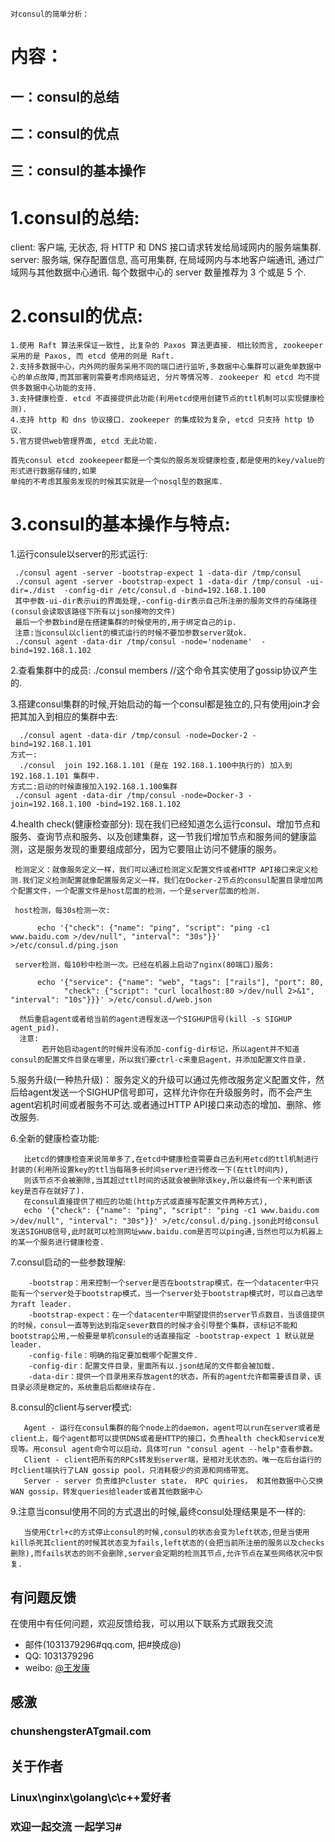`` 对consul的简单分析：
``

# 内容： 

## 一：consul的总结

## 二：consul的优点

## 三：consul的基本操作





1.consul的总结:
====

client: 客户端, 无状态, 将 HTTP 和 DNS 接口请求转发给局域网内的服务端集群.
server: 服务端, 保存配置信息, 高可用集群, 在局域网内与本地客户端通讯, 通过广域网与其他数据中心通讯. 每个数据中心的 server 数量推荐为 3 个或是 5 个.


2.consul的优点:
====
    1.使用 Raft 算法来保证一致性, 比复杂的 Paxos 算法更直接. 相比较而言, zookeeper 采用的是 Paxos, 而 etcd 使用的则是 Raft.
    2.支持多数据中心，内外网的服务采用不同的端口进行监听,多数据中心集群可以避免单数据中心的单点故障,而其部署则需要考虑网络延迟, 分片等情况等. zookeeper 和 etcd 均不提供多数据中心功能的支持.
    3.支持健康检查. etcd 不直接提供此功能(利用etcd使用创建节点的ttl机制可以实现健康检测).
    4.支持 http 和 dns 协议接口. zookeeper 的集成较为复杂, etcd 只支持 http 协议.
    5.官方提供web管理界面, etcd 无此功能. 

    首先consul etcd zookeepeer都是一个类似的服务发现健康检查,都是使用的key/value的形式进行数据存储的,如果
    单纯的不考虑其服务发现的时候其实就是一个nosql型的数据库.
   

3.consul的基本操作与特点:
====
  
   1.运行consule以server的形式运行:

     ./consul agent -server -bootstrap-expect 1 -data-dir /tmp/consul  
     ./consul agent -server -bootstrap-expect 1 -data-dir /tmp/consul -ui-dir=./dist  -config-dir /etc/consul.d -bind=192.168.1.100
     其中参数-ui-dir表示ui的界面处理,-config-dir表示自己所注册的服务文件的存储路径(consul会读取该路径下所有以json接吻的文件)
     最后一个参数bind是在搭建集群的时候使用的,用于绑定自己的ip.
     注意:当consul以client的模式运行的时候不要加参数server就ok.
     ./consul agent -data-dir /tmp/consul -node='nodename'  -bind=192.168.1.102

   2.查看集群中的成员:
     ./consul members   //这个命令其实使用了gossip协议产生的.
     
   3.搭建consul集群的时候,开始启动的每一个consul都是独立的,只有使用join才会把其加入到相应的集群中去:    
      

      ./consul agent -data-dir /tmp/consul -node=Docker-2 -bind=192.168.1.101       
    方式一: 
      ./consul  join 192.168.1.101 (是在 192.168.1.100中执行的) 加入到 192.168.1.101 集群中.     
    方式二:启动的时候直接加入192.168.1.100集群      
     ./consul agent -data-dir /tmp/consul -node=Docker-3 -join=192.168.1.100 -bind=192.168.1.102

   4.health check(健康检查部分):
     现在我们已经知道怎么运行consul、增加节点和服务、查询节点和服务、以及创建集群，这一节我们增加节点和服务间的健康监测，这是服务发现的重要组成部分，因为它要阻止访问不健康的服务。 

     检测定义：就像服务定义一样，我们可以通过检测定义配置文件或者HTTP API接口来定义检测.我们定义检测配置就像配置服务定义一样，我们在Docker-2节点的consul配置目录增加两个配置文件，一个配置文件是host层面的检测，一个是server层面的检测.

     host检测，每30s检测一次:

          echo '{"check": {"name": "ping", "script": "ping -c1 www.baidu.com >/dev/null", "interval": "30s"}}' >/etc/consul.d/ping.json

     server检测，每10秒中检测一次。已经在机器上启动了nginx(80端口)服务:

          echo '{"service": {"name": "web", "tags": ["rails"], "port": 80,
                "check": {"script": "curl localhost:80 >/dev/null 2>&1", "interval": "10s"}}}' >/etc/consul.d/web.json

      然后重启agent或者给当前的agent进程发送一个SIGHUP信号(kill -s SIGHUP agent_pid).
      注意:
           若开始启动agent的时候并没有添加-config-dir标记，所以agent并不知道consul的配置文件目录在哪里，所以我们要ctrl-c来重启agent，并添加配置文件目录.
   5.服务升级(一种热升级)：
       服务定义的升级可以通过先修改服务定义配置文件，然后给agent发送一个SIGHUP信号即可，这样允许你在升级服务时，而不会产生agent宕机时间或者服务不可达.或者通过HTTP API接口来动态的增加、删除、修改服务.

   6.全新的健康检查功能:   
   
       比etcd的健康检查来说简单多了,在etcd中健康检查需要自己去利用etcd的ttl机制进行封装的(利用所设置key的ttl当每隔多长时间server进行修改一下(在ttl时间内),      
       则该节点不会被删除,当其超过ttl时间的话就会被删除该key,所以最终有一个来判断该key是否存在就好了).         
       在consul直接提供了相应的功能(http方式或直接写配置文件两种方式),            
       echo '{"check": {"name": "ping", "script": "ping -c1 www.baidu.com >/dev/null", "interval": "30s"}}' >/etc/consul.d/ping.json此时给consul发送SIGHUB信号,此时就可以检测网址www.baidu.com是否可以ping通,当然也可以为机器上的某一个服务进行健康检查.
    
   7.consul启动的一些参数理解:

        -bootstrap：用来控制一个server是否在bootstrap模式，在一个datacenter中只能有一个server处于bootstrap模式，当一个server处于bootstrap模式时，可以自己选举为raft leader.
        -bootstrap-expect：在一个datacenter中期望提供的server节点数目，当该值提供的时候，consul一直等到达到指定sever数目的时候才会引导整个集群，该标记不能和bootstrap公用,一般要是单机consule的话直接指定 -bootstrap-expect 1 默认就是leader.
        -config-file：明确的指定要加载哪个配置文件.
        -config-dir：配置文件目录，里面所有以.json结尾的文件都会被加载.
        -data-dir：提供一个目录用来存放agent的状态，所有的agent允许都需要该目录，该目录必须是稳定的，系统重启后都继续存在.

   8.consul的client与server模式:

       Agent - 运行在consul集群的每个node上的daemon，agent可以run在server或者是client上，每个agent都可以提供DNS或者是HTTP的接口，负责health check和service发现等。用consul agent命令可以启动，具体可run "consul agent --help"查看参数。
       Client - client把所有的RPCs转发到server端，是相对无状态的。唯一在后台运行的时client端执行了LAN gossip pool，只消耗极少的资源和网络带宽。   
       Server - server 负责维护cluster state， RPC quiries， 和其他数据中心交换WAN gossip，转发queries给leader或者其他数据中心

   9.注意当consul使用不同的方式退出的时候,最终consul处理结果是不一样的:
       
       当使用Ctrl+c的方式停止consul的时候,consul的状态会变为left状态,但是当使用kill杀死其client的时候其状态变为fails,left状态的(会把当前所注册的服务以及checks删除),而fails状态的则不会删除,server会定期的检测其节点,允许节点在某些网络状况中恢复.






## 有问题反馈
在使用中有任何问题，欢迎反馈给我，可以用以下联系方式跟我交流

* 邮件(1031379296#qq.com, 把#换成@)
* QQ: 1031379296
* weibo: [@王发康](http://weibo.com/u/2786211992/home)


## 感激

### chunshengsterATgmail.com


## 关于作者

### Linux\nginx\golang\c\c++爱好者
### 欢迎一起交流  一起学习# 
